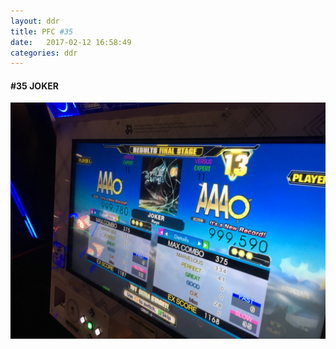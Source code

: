 ```yaml
---
layout: ddr
title: PFC #35
date:   2017-02-12 16:58:49
categories: ddr
---
```

#### **#35** JOKER
![](/images/pfc/35_JOKER.jpg)
